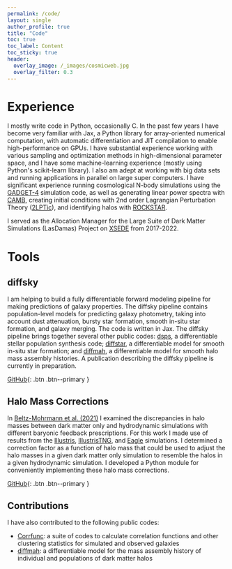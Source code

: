 ```yaml
---
permalink: /code/
layout: single
author_profile: true
title: "Code"
toc: true
toc_label: Content
toc_sticky: true
header:
  overlay_image: /_images/cosmicweb.jpg
  overlay_filter: 0.3
---
```


# Experience

I mostly write code in Python, occasionally C. In the past few years I have become very familiar with Jax, a Python library for array-oriented numerical computation, with automatic differentiation and JIT compilation to enable high-performance on GPUs. I have substantial experience working with various sampling and optimization methods in high-dimensional parameter space, and I have some machine-learning experience (mostly using Python's scikit-learn library). I also am adept at working with big data sets and running applications in parallel on large super computers. I have significant experience running cosmological N-body simulations using the [GADGET-4](https://wwwmpa.mpa-garching.mpg.de/gadget4/) simulation code, as well as generating linear power spectra with [CAMB](https://camb.readthedocs.io/en/latest/), creating initial conditions with 2nd order Lagrangian Perturbation Theory ([2LPTic](https://cosmo.nyu.edu/roman/2LPT/)), and identifying halos with [ROCKSTAR](https://bitbucket.org/gfcstanford/rockstar/src/main/).

I served as the Allocation Manager for the Large Suite of Dark Matter Simulations (LasDamas) Project on [XSEDE](https://www.xsede.org/) from 2017-2022.

# Tools 

## diffsky

I am helping to build a fully differentiable forward modeling pipeline for making predictions of galaxy properties. The diffsky pipeline contains population-level models for predicting galaxy photometry, taking into account dust attenuation, bursty star formation, smooth in-situ star formation, and galaxy merging. The code is written in Jax. The diffsky pipeline brings together several other public codes: [dsps](https://github.com/ArgonneCPAC/dsps), a differentiable stellar population synthesis code; [diffstar](https://github.com/ArgonneCPAC/diffstar), a differentiable model for smooth in-situ star formation; and [diffmah](https://github.com/ArgonneCPAC/diffmah), a differentiable model for smooth halo mass assembly histories. A publication describing the diffsky pipeline is currently in preparation.

[<i class="fab fa-fw fa-github"></i> GitHub](https://github.com/ArgonneCPAC/diffsky){: .btn .btn--primary }

## Halo Mass Corrections

In [Beltz-Mohrmann et al. (2021)](https://ui.adsabs.harvard.edu/abs/2021arXiv210305076B/abstract) I examined the discrepancies in halo masses between dark matter only and hydrodynamic simulations with different baryonic feedback prescriptions. For this work I made use of results from the [Illustris](https://www.illustris-project.org/), [IllustrisTNG](https://www.tng-project.org/), and [Eagle](http://icc.dur.ac.uk/Eagle/) simulations. I determined a correction factor as a function of halo mass that could be used to adjust the halo masses in a given dark matter only simulation to resemble the halos in a given hydrodynamic simulation. I developed a Python module for conveniently implementing these halo mass corrections.

[<i class="fab fa-fw fa-github"></i> GitHub](https://github.com/gbeltzmo/halo_mass_correction){: .btn .btn--primary } 


## Contributions

I have also contributed to the following public codes:

* [Corrfunc](https://github.com/manodeep/Corrfunc): a suite of codes to calculate correlation functions and other clustering statistics for simulated and observed galaxies
* [diffmah](https://github.com/ArgonneCPAC/diffmah): a differentiable model for the mass assembly history of individual and populations of dark matter halos
